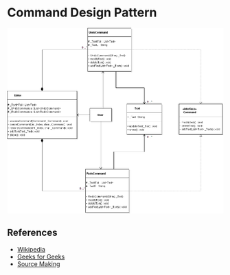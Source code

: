 # Command Design Pattern
![Pattern](https://github.com/Dreivko/ASO/blob/master/ASO/ASO/src/command/Command.png)

## References
<div>
  <ul>
    <li><a href="https://en.wikipedia.org/wiki/Command_pattern">Wikipedia</a></li>
    <li><a href="https://www.geeksforgeeks.org/command-pattern/">Geeks for Geeks</a></li>
    <li><a href="https://sourcemaking.com/design_patterns/command">Source Making</a></li>
  </ul>
</div>